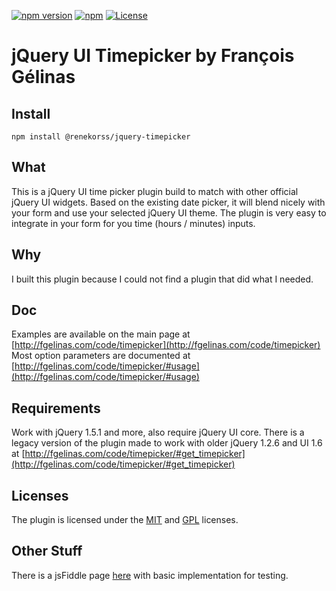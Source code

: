 [![npm version](https://badge.fury.io/js/%40renekorss%2Fjquery-timepicker.svg)](https://badge.fury.io/js/%40renekorss%2Fjquery-timepicker)
[![npm](https://img.shields.io/npm/dt/@renekorss/jquery-timepicker.svg)](https://www.npmjs.com/package/@renekorss/jquery-timepicker)
[![License](https://img.shields.io/badge/license-MIT-blue.svg)](LICENSE)

jQuery UI Timepicker by François Gélinas
========================================

Install
----

    npm install @renekorss/jquery-timepicker

What
----
This is a jQuery UI time picker plugin build to match with other official jQuery UI widgets.
Based on the existing date picker, it will blend nicely with your form and use your selected jQuery UI theme.
The plugin is very easy to integrate in your form for you time (hours / minutes) inputs.

Why
---
I built this plugin because I could not find a plugin that did what I needed.

Doc
---
Examples are available on the main page at [http://fgelinas.com/code/timepicker](http://fgelinas.com/code/timepicker)
Most option parameters are documented at [http://fgelinas.com/code/timepicker/#usage](http://fgelinas.com/code/timepicker/#usage)

Requirements
------------
Work with jQuery 1.5.1 and more, also require jQuery UI core.
There is a legacy version of the plugin made to work with older jQuery 1.2.6 and UI 1.6 at [http://fgelinas.com/code/timepicker/#get_timepicker](http://fgelinas.com/code/timepicker/#get_timepicker)

Licenses
--------
The plugin is licensed under the [MIT](https://github.com/fgelinas/timepicker/blob/master/MIT-LICENSE.txt) and [GPL](https://github.com/fgelinas/timepicker/blob/master/GPL-LICENSE.txt) licenses.

Other Stuff
-----------
There is a jsFiddle page [here](http://jsfiddle.net/fgelinas/R6jLt/) with basic implementation for testing.